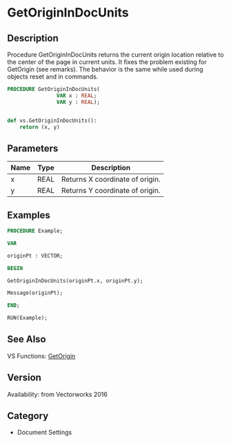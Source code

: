 # GetOriginInDocUnits

## Description
Procedure GetOriginInDocUnits returns the current origin location relative to the center of the page in current units. It fixes the problem existing for GetOrigin (see remarks). The behavior is the same while used during objects reset and in commands.

```pascal
PROCEDURE GetOriginInDocUnits(
				VAR x : REAL;
				VAR y : REAL);
```

```python

def vs.GetOriginInDocUnits():
    return (x, y)
```

## Parameters
|Name|Type|Description|
|---|---|---|
|x|REAL|Returns X coordinate of origin.|
|y|REAL|Returns Y coordinate of origin.|

## Examples
```pascal
PROCEDURE Example;

VAR

originPt : VECTOR;

BEGIN

GetOriginInDocUnits(originPt.x, originPt.y);

Message(originPt);

END;

RUN(Example);
```

## See Also
VS Functions:
[GetOrigin](GetOrigin.md)

## Version
Availability: from Vectorworks 2016
## Category
* Document Settings

